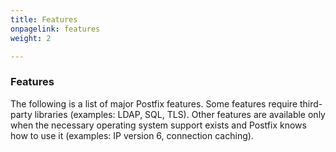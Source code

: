 ```yaml
---
title: Features
onpagelink: features
weight: 2

---
```


### **Features**

The following is a list of major Postfix features. Some features require third-party libraries (examples: LDAP, SQL, TLS). Other features are available only when the necessary operating system support exists and Postfix knows how to use it (examples: IP version 6, connection caching).
